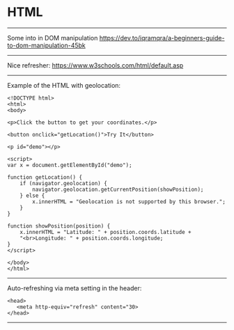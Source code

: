 # HTML

---

Some into in DOM manipulation
https://dev.to/iqramqra/a-beginners-guide-to-dom-manipulation-45bk

---

Nice refresher:
https://www.w3schools.com/html/default.asp

---

Example of the HTML with geolocation:

    <!DOCTYPE html>
    <html>
    <body>
    
    <p>Click the button to get your coordinates.</p>
    
    <button onclick="getLocation()">Try It</button>
    
    <p id="demo"></p>
    
    <script>
    var x = document.getElementById("demo");
    
    function getLocation() {
        if (navigator.geolocation) {
            navigator.geolocation.getCurrentPosition(showPosition);
        } else { 
            x.innerHTML = "Geolocation is not supported by this browser.";
        }
    }
    
    function showPosition(position) {
        x.innerHTML = "Latitude: " + position.coords.latitude + 
        "<br>Longitude: " + position.coords.longitude;
    }
    </script>
    
    </body>
    </html>

---

Auto-refreshing via meta setting in the header:

    <head>
       <meta http-equiv="refresh" content="30>
    </head>

---


